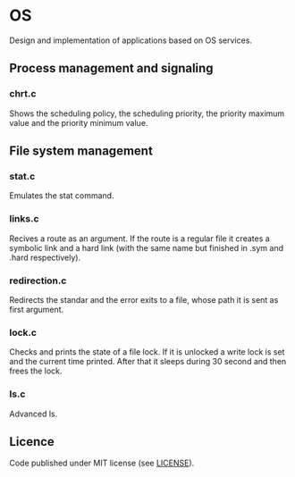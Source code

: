 # OS

 Design and implementation of applications based on OS services.
 
 
## Process management and signaling 


### chrt.c

Shows the scheduling policy, the scheduling priority, the priority maximum value and the priority minimum value.

 
## File system management 


### stat.c

Emulates the stat command.


### links.c

Recives a route as an argument. If the route is a regular file it creates a symbolic link and a hard link (with the same name but finished in .sym and .hard respectively). 


### redirection.c

Redirects the standar and the error exits to a file, whose path it is sent as first argument.


### lock.c

Checks and prints the state of a file lock. If it is unlocked a write lock is set and the current time printed. After that it sleeps during 30 second and then frees the lock.


### ls.c

Advanced ls.


## Licence

Code published under MIT license (see [LICENSE](LICENSE)).